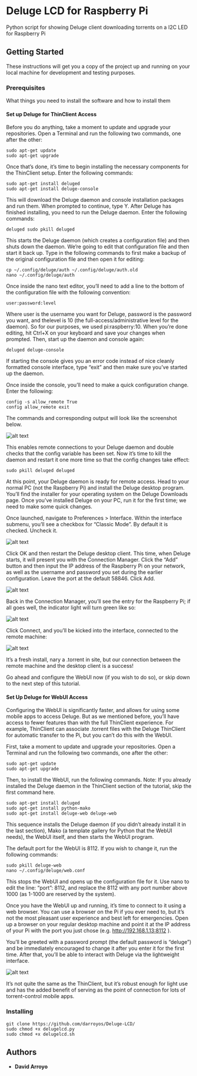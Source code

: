 # Deluge LCD for Raspberry Pi

Python script for showing Deluge client downloading torrents on a I2C LED for Raspberry Pi

## Getting Started

These instructions will get you a copy of the project up and running on your local machine for development and testing purposes.

### Prerequisites

What things you need to install the software and how to install them

#### Set up Deluge for ThinClient Access
Before you do anything, take a moment to update and upgrade your repositories. Open a Terminal and run the following two commands, one after the other:
```
sudo apt-get update
sudo apt-get upgrade
```
Once that’s done, it’s time to begin installing the necessary components for the ThinClient setup. Enter the following commands:
```
sudo apt-get install deluged
sudo apt-get install deluge-console
```
This will download the Deluge daemon and console installation packages and run them. When prompted to continue, type Y. After Deluge has finished installing, you need to run the Deluge daemon. Enter the following commands:
```
deluged sudo pkill deluged
```
This starts the Deluge daemon (which creates a configuration file) and then shuts down the daemon. We’re going to edit that configuration file and then start it back up. Type in the following commands to first make a backup of the original configuration file and then open it for editing:
```
cp ~/.config/deluge/auth ~/.config/deluge/auth.old
nano ~/.config/deluge/auth
```
Once inside the nano text editor, you’ll need to add a line to the bottom of the configuration file with the following convention:
```
user:password:level
```
Where user is the username you want for Deluge, password is the password you want, and thelevel is 10 (the full-access/administrative level for the daemon). So for our purposes, we used pi:raspberry:10. When you’re done editing, hit Ctrl+X on your keyboard and save your changes when prompted. Then, start up the daemon and console again:
```
deluged deluge-console
```
If starting the console gives you an error code instead of nice cleanly formatted console interface, type “exit” and then make sure you’ve started up the daemon.

Once inside the console, you’ll need to make a quick configuration change. Enter the following:
```
config -s allow_remote True
config allow_remote exit
```
The commands and corresponding output will look like the screenshot below.

![alt text](/pics/console.png)

This enables remote connections to your Deluge daemon and double checks that the config variable has been set. Now it’s time to kill the daemon and restart it one more time so that the config changes take effect:
```
sudo pkill deluged deluged
```
At this point, your Deluge daemon is ready for remote access. Head to your normal PC (not the Raspberry Pi) and install the Deluge desktop program. You’ll find the installer for your operating system on the Deluge Downloads page. Once you’ve installed Deluge on your PC, run it for the first time; we need to make some quick changes.

Once launched, navigate to Preferences > Interface. Within the interface submenu, you’ll see a checkbox for “Classic Mode”. By default it is checked. Uncheck it.

![alt text](/pics/1.png)

Click OK and then restart the Deluge desktop client. This time, when Deluge starts, it will present you with the Connection Manager. Click the “Add” button and then input the IP address of the Raspberry Pi on your network, as well as the username and password you set during the earlier configuration. Leave the port at the default 58846. Click Add.

![alt text](/pics/2.png)

Back in the Connection Manager, you’ll see the entry for the Raspberry Pi; if all goes well, the indicator light will turn green like so:

![alt text](/pics/3.png)

Click Connect, and you’ll be kicked into the interface, connected to the remote machine:

![alt text](/pics/4.png)

It’s a fresh install, nary a .torrent in site, but our connection between the remote machine and the desktop client is a success!

Go ahead and configure the WebUI now (if you wish to do so), or skip down to the next step of this tutorial.

#### Set Up Deluge for WebUI Access
Configuring the WebUI is significantly faster, and allows for using some mobile apps to access Deluge. But as we mentioned before, you’ll have access to fewer features than with the full ThinClient experience. For example, ThinClient can associate .torrent files with the Deluge ThinClient for automatic transfer to the Pi, but you can’t do this with the WebUI.

First, take a moment to update and upgrade your repositories. Open a Terminal and run the following two commands, one after the other:
```
sudo apt-get update
sudo apt-get upgrade
```
Then, to install the WebUI, run the following commands. Note: If you already installed the Deluge daemon in the ThinClient section of the tutorial, skip the first command here.
```
sudo apt-get install deluged
sudo apt-get install python-mako
sudo apt-get install deluge-web deluge-web
```
This sequence installs the Deluge daemon (if you didn’t already install it in the last section), Mako (a template gallery for Python that the WebUI needs), the WebUI itself, and then starts the WebUI program.

The default port for the WebUI is 8112. If you wish to change it, run the following commands:
```
sudo pkill deluge-web
nano ~/.config/deluge/web.conf
```
This stops the WebUI and opens up the configuration file for it. Use nano to edit the line: “port”: 8112, and replace the 8112 with any port number above 1000 (as 1-1000 are reserved by the system).

Once you have the WebUI up and running, it’s time to connect to it using a web browser. You can use a browser on the Pi if you ever need to, but it’s not the most pleasant user experience and best left for emergencies. Open up a browser on your regular desktop machine and point it at the IP address of your Pi with the port you just chose (e.g. http://192.168.1.13:8112 ).

You’ll be greeted with a password prompt (the default password is “deluge”) and be immediately encouraged to change it after you enter it for the first time. After that, you’ll be able to interact with Deluge via the lightweight interface.

![alt text](/pics/5.jpg)

It’s not quite the same as the ThinClient, but it’s robust enough for light use and has the added benefit of serving as the point of connection for lots of torrent-control mobile apps.

### Installing

```
git clone https://github.com/darroyos/Deluge-LCD/
sudo chmod +x delugelcd.py
sudo chmod +x delugelcd.sh
```

## Authors

* **David Arroyo**
